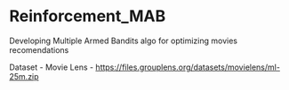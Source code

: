 # Reinforcement_MAB

Developing Multiple Armed Bandits algo for optimizing movies recomendations


Dataset - Movie Lens - https://files.grouplens.org/datasets/movielens/ml-25m.zip
